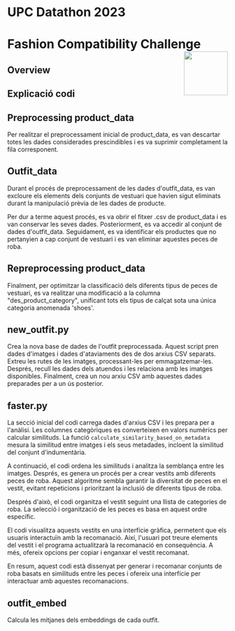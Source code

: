 # UPC Datathon 2023
# Fashion Compatibility Challenge <img src="resources/icon.png" align="right" height=100/>

## Overview

## Explicació codi

## Preprocessing product_data

Per realitzar el preprocessament inicial de product_data, es van descartar totes les dades considerades prescindibles i es va suprimir completament la fila corresponent.



## Outfit_data

Durant el procés de preprocessament de les dades d'outfit_data, es van excloure els elements dels conjunts de vestuari que havien sigut eliminats durant la manipulació prèvia de les dades de producte.

Per dur a terme aquest procés, es va obrir el fitxer .csv de product_data i es van conservar les seves dades. Posteriorment, es va accedir al conjunt de dades d'outfit_data. Seguidament, es va identificar els productes que no pertanyien a cap conjunt de vestuari i es van eliminar aquestes peces de roba.


## Repreprocessing product_data

Finalment, per optimitzar la classificació dels diferents tipus de peces de vestuari, es va realitzar una modificació a la columna "des_product_category", unificant tots els tipus de calçat sota una única categoria anomenada 'shoes'.


## new_outfit.py

Crea la nova base de dades de l'outfit preprocessada.
Aquest script pren dades d'imatges i dades d'ataviaments des de dos arxius CSV separats. Extreu les rutes de les imatges, processant-les per emmagatzemar-les. Després, recull les dades dels atuendos i les relaciona amb les imatges disponibles. Finalment, crea un nou arxiu CSV amb aquestes dades preparades per a un ús posterior.

## faster.py

La secció inicial del codi carrega dades d'arxius CSV i les prepara per a l'anàlisi. Les columnes categòriques es converteixen en valors numèrics per calcular similituds. La funció `calculate_similarity_based_on_metadata` mesura la similitud entre imatges i els seus metadades, incloent la similitud del conjunt d'indumentària.

A continuació, el codi ordena les similituds i analitza la semblança entre les imatges. Després, es genera un procés per a crear vestits amb diferents peces de roba. Aquest algoritme sembla garantir la diversitat de peces en el vestit, evitant repeticions i prioritzant la inclusió de diferents tipus de roba.

Després d'això, el codi organitza el vestit seguint una llista de categories de roba. La selecció i organització de les peces es basa en aquest ordre específic.

El codi visualitza aquests vestits en una interfície gràfica, permetent que els usuaris interactuïn amb la recomanació. Així, l'usuari pot treure elements del vestit i el programa actualitzarà la recomanació en consequència. A més, ofereix opcions per copiar i enganxar el vestit recomanat.

En resum, aquest codi està dissenyat per generar i recomanar conjunts de roba basats en similituds entre les peces i ofereix una interfície per interactuar amb aquestes recomanacions.

## outfit_embed

Calcula les mitjanes dels embeddings de cada outfit.

